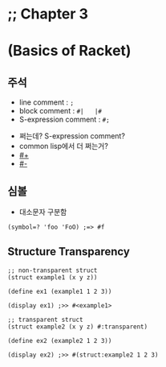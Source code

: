 ;; Chapter 3
============

# (Basics of Racket)

## 주석
* line comment : `;`
* block comment : `#|   |#`
* S-expression comment : `#;`

- 쩌는데? S-expression comment?
- common lisp에서 더 쩌는거?
 - [#+](http://www.lispworks.com/documentation/HyperSpec/Body/02_dhq.htm)
 - [#-](http://www.lispworks.com/documentation/HyperSpec/Body/02_dhr.htm)

## 심볼
* 대소문자 구분함

```racket
(symbol=? 'foo 'FoO) ;=> #f
```
## Structure Transparency

```racket
;; non-transparent struct
(struct example1 (x y z))

(define ex1 (example1 1 2 3))

(display ex1) ;>> #<example1>

;; transparent struct
(struct example2 (x y z) #:transparent)

(define ex2 (example2 1 2 3))

(display ex2) ;>> #(struct:example2 1 2 3)
```

